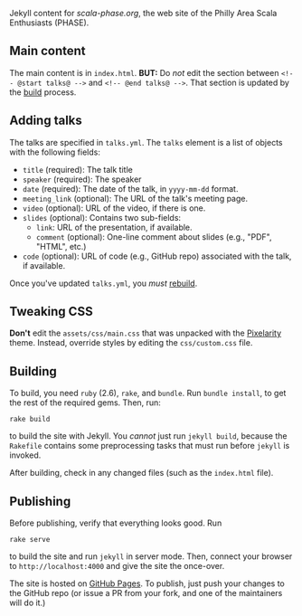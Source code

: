 Jekyll content for *scala-phase.org*, the web site of the Philly Area
Scala Enthusiasts (PHASE).

## Main content

The main content is in `index.html`. **BUT:** Do _not_ edit the section
between `<!-- @start talks@ -->` and `<!-- @end talks@ -->`. That section
is updated by the [build](#building) process.

## Adding talks

The talks are specified in `talks.yml`. The `talks` element is a list
of objects with the following fields:

- `title` (required): The talk title
- `speaker` (required): The speaker
- `date` (required): The date of the talk, in `yyyy-mm-dd` format.
- `meeting_link` (optional): The URL of the talk's meeting page.
- `video` (optional): URL of the video, if there is one.
- `slides` (optional): Contains two sub-fields:
    - `link`: URL of the presentation, if available.
    - `comment` (optional): One-line comment about slides (e.g., "PDF", "HTML", 
      etc.)
- `code` (optional): URL of code (e.g., GitHub repo) associated with the talk,
  if available.

Once you've updated `talks.yml`, you _must_ [rebuild](#building).

## Tweaking CSS

**Don't** edit the `assets/css/main.css` that was unpacked with the
[Pixelarity](https://pixelarity.com) theme. Instead, override styles by
editing the `css/custom.css` file.

## Building

To build, you need `ruby` (2.6), `rake`, and `bundle`. Run `bundle install`,
to get the rest of the required gems. Then, run:

```
rake build
```

to build the site with Jekyll. You _cannot_ just run `jekyll build`, because
the `Rakefile` contains some preprocessing tasks that must run before `jekyll`
is invoked.

After building, check in any changed files (such as the `index.html` file). 

## Publishing

Before publishing, verify that everything looks good. Run

```
rake serve
```

to build the site and run `jekyll` in server mode. Then, connect your browser
to `http://localhost:4000` and give the site the once-over.

The site is hosted on [GitHub Pages](https://pages.github.com/). To publish, 
just push your changes to the GitHub repo (or issue a PR from your fork, and 
one of the maintainers will do it.)



